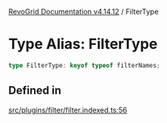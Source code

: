 [RevoGrid Documentation v4.14.12](README.md) / FilterType

# Type Alias: FilterType

```ts
type FilterType: keyof typeof filterNames;
```

## Defined in

[src/plugins/filter/filter.indexed.ts:56](https://github.com/revolist/revogrid/blob/ee1081dbd910f211c490863a4b642535e5dce01e/src/plugins/filter/filter.indexed.ts#L56)
